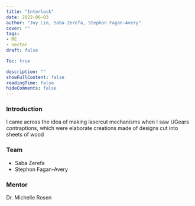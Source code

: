 ```yaml
---
title: "Interlock"
date: 2022-06-03
author: "Joy Lin, Saba Zerefa, Stephon Fagan-Avery"
cover: ""
tags:
- ME
- nectar
draft: false

Toc: true

description: ""
showFullContent: false
readingTime: false
hideComments: false
---
```


### Introduction

I came across the idea of making lasercut mechanisms when I saw UGears contraptions, which were elaborate creations made of designs cut into sheets of wood 


### Team

- Saba Zerefa
- Stephon Fagan-Avery

### Mentor

Dr. Michelle Rosen
